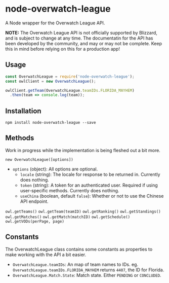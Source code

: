 # node-overwatch-league
A Node wrapper for the Overwatch League API.

**NOTE:** The Overwatch League API is not officially supported by Blizzard, and is subject to change at any time. The documentatin for the API has been developed by the community, and may or may not be complete. Keep this in mind before relying on this for a production app!


## Usage

```js
const OverwatchLeague = require('node-overwatch-league');
const owlClient = new OverwatchLeague();

owlClient.getTeam(OverwatchLeague.teamIDs.FLORIDA_MAYHEM)
  .then(team => console.log(team));
```

## Installation

`npm install node-overwatch-league --save`

## Methods

Work in progress while the implementation is being fleshed out a bit more.

`new OverwatchLeague([options])`
- `options` (object): All options are optional.
  - `locale` (string): The locale for response to be returned in. Currently does nothing.
  - `token` (string): A token for an authenticated user. Required if using user-specific methods. Currently does nothing.
  - `useChina` (boolean, default `false`): Whether or not to use the Chinese API endpoint.

`owl.getTeams()`
`owl.getTeam(teamID)`
`owl.getRanking()`
`owl.getStandings()`
`owl.getMatches()`
`owl.getMatch(matchID)`
`owl.getSchedule()`
`owl.getVODs(perPage, page)`

## Constants
The OverwatchLeague class contains some constants as properties to make working with the API a bit easier.

* `OverwatchLeague.teamIDs`: An map of team names to IDs.
  eg. `OverwatchLeague.teamIDs.FLORIDA_MAYHEM` returns `4407`, the ID for Florida.
* `OverwatchLeague.Match.State`: Match state. Either `PENDING` or `CONCLUDED`.